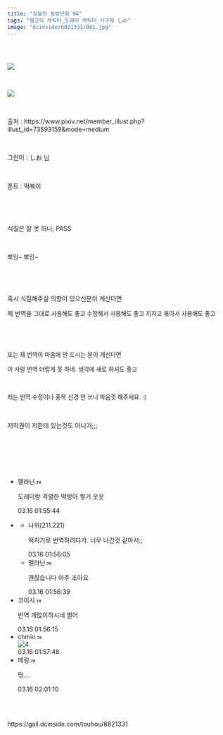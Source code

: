 ```yaml
---
title: "정월의 동방만화 94"
tags: "웹코믹 캐릭터_도레미 캐릭터_사구메 しお"
image: "dcinside/6821331/001.jpg"
---
```

<div class="article">
<div style="overflow:hidden;">
<p><br/></p><p style="text-align: left;"><img src="{{ site.nasurl }}/dcinside/6821331/001.jpg"/></p><p><br/></p><p style="text-align: left;"><img src="{{ site.nasurl }}/dcinside/6821331/002.jpg"/></p><p style="text-align: left;"><br/></p><p style="text-align: left;">출처 : https://www.pixiv.net/member_illust.php?illust_id=73593159&amp;mode=medium</p><p style="text-align: left;"><br/></p><p style="text-align: left;">그린이 : しお 님</p><p style="text-align: left;"><br/></p><p style="text-align: left;">폰트 : 떡볶이</p><p><br/></p><p><br/></p><p>식질은 잘 못 하니; PASS</p><p><br/></p><p><span style="font-size: 13.3333px;">뽀잉~ 뽀잉~</span><br/></p><p><span style="font-size: 13.3333px;"><br/></span></p><p><br/></p><p>혹시 식질해주실 의향이 있으신분이 계신다면</p><p>제 번역을 <span style="font-size: 10pt;">그대로 사용해도 좋고 수정해서 사용해도 좋고 </span><span style="font-size: 10pt;">지지고 볶아서 사용해도 좋고</span></p><p><span style="font-size: 10pt;"><br/></span></p><p><span style="font-size: 10pt;"><br/></span></p><p><span style="font-size: 13.3333px;">또는 제 번역이 마음에 안 드시는 분이 계신다면 </span><span style="font-size: 10pt;"><br/></span></p><p><span style="font-size: 10pt;">이 사람 번역 더럽게 못 하네. 생각에 새로 하셔도 좋고</span></p><p><span style="font-size: 10pt;"><br/></span></p><p><span style="font-size: 10pt;">저는 번역 수정이나 중복 </span><span style="font-size: 10pt;">신경 안 쓰니 마음껏 해주세요</span><span style="font-size: 10pt;">. :)</span></p><p><br/></p><p>저작권이 저한테 있는것도 아니거;;; </p><p><br/></p><p><br/></p> </div></div><br/>
<div class="comment"><ul class="cmt_list"><li class="ub-content" id="comment_li_16911020"><div class="cmt_info clear" data-article-no="6821331" data-no="16911020" data-rcnt="2"><div class="cmt_nickbox"><span class="gall_writer ub-writer" data-ip="" data-nick="멜라닌" data-uid="macdo6753"><span class="nickname in" title="멜라닌">멜라닌</span><a class="writer_nikcon"><img alt="갤로그로 이동합니다." border="0" height="11" onclick="window.open('//gallog.dcinside.com/macdo6753');" src="https://nstatic.dcinside.com/dc/w/images/nik.gif" style="margin-left:2px;cursor:pointer;" title="macdo67** : 갤로그로 이동합니다." width="12"/></a></span></div><div class="clear cmt_txtbox btn_reply_write_all"><p class="usertxt ub-word">도레미랑 격렬한 떡방아 찧기 읏읏</p></div><div class="fr clear"><span class="date_time">03.16 01:55:44</span></div></div></li><li><div class="reply show"><div class="reply_box"><ul class="reply_list" id="reply_list_16911020"><li class="ub-content" id="reply_li_16911022"><div class="reply_info clear" data-no="16911022"><div class="cmt_nickbox"><span class="gall_writer ub-writer" data-ip="211.221" data-nick="나위" data-uid=""><span class="nickname">나위<span class="ip">(211.221)</span></span></span></div><div class="clear cmt_txtbox"><p class="usertxt ub-word">떡치기로 번역하려다가. 너무 나간것 같아서;;</p></div><div class="fr clear"><span class="date_time">03.16 01:56:05</span></div></div></li><li class="ub-content" id="reply_li_16911026"><div class="reply_info clear" data-no="16911026"><div class="cmt_nickbox"><span class="gall_writer ub-writer" data-ip="" data-nick="멜라닌" data-uid="macdo6753"><span class="nickname in" title="멜라닌">멜라닌</span><a class="writer_nikcon"><img alt="갤로그로 이동합니다." border="0" height="11" onclick="window.open('//gallog.dcinside.com/macdo6753');" src="https://nstatic.dcinside.com/dc/w/images/nik.gif" style="margin-left:2px;cursor:pointer;" title="macdo67** : 갤로그로 이동합니다." width="12"/></a></span></div><div class="clear cmt_txtbox"><p class="usertxt ub-word">괜찮습니다 아주 조아요</p></div><div class="fr clear"><span class="date_time">03.16 01:56:39</span></div></div></li></ul></div></div></li><li class="ub-content" id="comment_li_16911023"><div class="cmt_info clear" data-article-no="6821331" data-no="16911023" data-rcnt="0"><div class="cmt_nickbox"><span class="gall_writer ub-writer" data-ip="" data-nick="코이시" data-uid="jidaego"><span class="nickname in" title="코이시">코이시</span><a class="writer_nikcon"><img alt="갤로그로 이동합니다." border="0" height="11" onclick="window.open('//gallog.dcinside.com/jidaego');" src="https://nstatic.dcinside.com/dc/w/images/fix_nik.gif" style="margin-left:2px;cursor:pointer;" title="jidae** : 갤로그로 이동합니다." width="12"/></a></span></div><div class="clear cmt_txtbox btn_reply_write_all"><p class="usertxt ub-word">번역 개많이하시네 쩔어</p></div><div class="fr clear"><span class="date_time">03.16 01:56:15</span></div></div></li><li class="ub-content" id="comment_li_16911031"><div class="cmt_info clear" data-article-no="6821331" data-no="16911031" data-rcnt="0"><div class="cmt_nickbox"><span class="gall_writer ub-writer" data-ip="" data-nick="chmin" data-uid="ub40min"><span class="nickname in" title="chmin">chmin</span><a class="writer_nikcon"><img alt="갤로그로 이동합니다." border="0" height="11" onclick="window.open('//gallog.dcinside.com/ub40min');" src="https://nstatic.dcinside.com/dc/w/images/nik.gif" style="margin-left:2px;cursor:pointer;" title="ub40m** : 갤로그로 이동합니다." width="12"/></a></span></div><div class="clear cmt_txtbox btn_reply_write_all"><div class="comment_dccon clear"><div class="coment_dccon_img"><img alt="4" class="written_dccon" conalt="4" src="https://dcimg5.dcinside.com/dccon.php?no=62b5df2be09d3ca567b1c5bc12d46b394aa3b1058c6e4d0ca41648b65feb276eb666e917acc86b349c4d8fbf8d63cc5bbbcf47c16842083cfa0fda38523e6138f3ce240511fe76" title="4"/></div><div class="coment_dccon_info clear dccon_over_box" onmouseout="dccon_btn_over(this);" onmouseover="dccon_btn_over(this);" style="display:none;"><span class="over_alt"></span><button class="btn_dccon_infoview div_package" data-type="comment" onclick="dccon_btn_click();" reqpath="/dccon" type="button">디시콘 보기</button></div></div></div><div class="fr clear"><span class="date_time">03.16 01:57:48</span></div></div></li><li class="ub-content" id="comment_li_16911035"><div class="cmt_info clear" data-article-no="6821331" data-no="16911035" data-rcnt="0"><div class="cmt_nickbox"><span class="gall_writer ub-writer" data-ip="" data-nick="메링" data-uid="kocom"><span class="nickname in" title="메링">메링</span><a class="writer_nikcon"><img alt="갤로그로 이동합니다." border="0" height="11" onclick="window.open('//gallog.dcinside.com/kocom');" src="https://nstatic.dcinside.com/dc/w/images/nik.gif" style="margin-left:2px;cursor:pointer;" title="koc** : 갤로그로 이동합니다." width="12"/></a></span></div><div class="clear cmt_txtbox btn_reply_write_all"><p class="usertxt ub-word">떢....</p></div><div class="fr clear"><span class="date_time">03.16 02:01:10</span></div></div></li></ul></div><br/>

<br/>
<p id="refer">https://gall.dcinside.com/touhou/6821331</p>
<br/>

